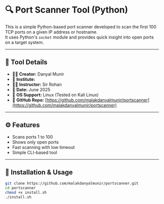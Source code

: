 # 🔍 Port Scanner Tool (Python)

This is a simple Python-based port scanner developed to scan the first 100 TCP ports on a given IP address or hostname.  
It uses Python's `socket` module and provides quick insight into open ports on a target system.

---

## 📌 Tool Details

- 👨‍💻 **Creator:** Danyal Munir  
- 🏫 **Institute:**  
- 👨‍🏫 **Instructor:** Sir Rohan  
- 📅 **Date:** June 2025  
- 🐧 **OS Support:** Linux (Tested on Kali Linux)  
- 📂 **GitHub Repo:** [https://github.com/malakdanyalmunir/portscanner](https://github.com/malakdanyalmunir/portscanner)

---

## ⚙️ Features

- Scans ports 1 to 100  
- Shows only open ports  
- Fast scanning with low timeout  
- Simple CLI-based tool

---

## 🚀 Installation & Usage

```bash
git clone https://github.com/malakdanyalmunir/portscanner.git
cd portscanner
chmod +x install.sh
./install.sh
